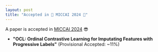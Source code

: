 ```yaml
---
layout: post
title: "Accepted in 🎉 MICCAI 2024 🎉"
---
```


A paper is accepted in [MICCAI 2024](https://conferences.miccai.org/2024/en/) 😎
- **"OCL: Ordinal Contrastive Learning for Imputating Features with Progressive Labels"** (Provisional  Accepted: ~11%)
<!-- - **"Multi-Modal Graph Neural Network with Transformer-Guided Adaptive Diffusion for Preclinical Alzheimer Classification"** -->
